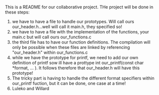 This is a README for our collaborative project. THe project will be done in these steps:
1. we have to have a file to handle our prototypes. Will call ours our_header.h...well will call it main.h, they specified so!
2. we have to have a file with the implementation of the functions, your main.c but will call ours our_functions.c
3. the third file has to have our function definitions. The compilation will only be possible when these files are linked by referencing "our_header.h" within our_functions.c 
4. while we have the prototype for printf, we need to add our own definition of printf sow ill have a prottype int our_printf(const char *format, ... ). It follows therefore that our_header.h will have this prototype!
5. The tricky part is having to handle the different format specifiers within our_printf fuction, but it can be done, one case at a time!
6. Luleko and Willard
